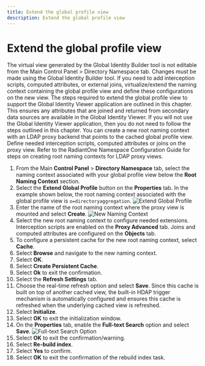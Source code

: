 ```yaml
---
title: Extend the global profile view
description: Extend the global profile view
---
```


# Extend the global profile view

The virtual view generated by the Global Identity Builder tool is not editable from the Main Control Panel > Directory Namespace tab. Changes must be made using the Global Identity Builder tool. If you need to add interception scripts, computed attributes, or external joins, virtualize/extend the naming context containing the global profile view and define these configurations on the new view. The steps required to extend the global profile view to support the Global Identity Viewer application are outlined in this chapter. This ensures any attributes that are joined and returned from secondary data sources are available in the Global Identity Viewer. If you will not use the Global Identity Viewer application, then you do not need to follow the steps outlined in this chapter. You can create a new root naming context with an LDAP proxy backend that points to the cached global profile view. Define needed interception scripts, computed attributes or joins on the proxy view. Refer to the RadiantOne Namespace Configuration Guide for steps on creating root naming contexts for LDAP proxy views.

1. From the Main **Control Panel** > **Directory Namespace** tab, select the naming context associated with your global profile view below the **Root Naming Context** section.
1. Select the **Extend Global Profile** button on the **Properties** tab. In the example shown below, the root naming context associated with the global profile view is `o=directoryaggregation`.
    ![Extend Global Profile](./media/image149.png)
1. Enter the name of the root naming context where the proxy view is mounted and select **Create**.
    ![New Naming Context](./media/image150.png)
1. Select the new root naming context to configure needed extensions. Interception scripts are enabled on the **Proxy Advanced** tab. Joins and computed attributes are configured on the **Objects** tab.
1. To configure a persistent cache for the new root naming context, select **Cache**.
1. Select **Browse** and navigate to the new naming context.
1. Select **OK**.
1. Select **Create Persistent Cache**.
1. Select **Ok** to exit the confirmation.
1. Select the **Refresh Settings** tab.
1. Choose the real-time refresh option and select **Save**. Since this cache is built on top of another cached view, the built-in HDAP trigger mechanism is automatically configured and ensures this cache is refreshed when the underlying cached view is refreshed.
1. Select **Initialize**.
1. Select **OK** to exit the initialization window.
1. On the **Properties** tab, enable the **Full-text Search** option and select **Save**.
    ![Full-text Search Option](./media/image153.png)
1.  Select **OK** to exit the confirmation/warning.
1. Select **Re-build index**.
1. Select **Yes** to confirm.
1. Select **OK** to exit the confirmation of the rebuild index task.
